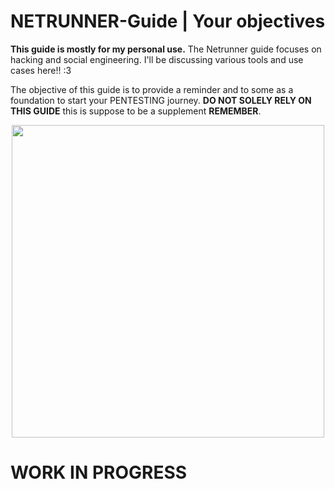 # NETRUNNER-Guide | Your objectives

**This guide is mostly for my personal use.** The Netrunner guide focuses on hacking and social engineering. I'll be discussing various tools and use cases here!! :3

The objective of this guide is to provide a reminder and to some as a foundation to start your PENTESTING journey. **DO NOT SOLELY RELY ON THIS GUIDE** this is suppose to be a supplement **REMEMBER**.


<div align="center">
    <img src="https://github.com/user-attachments/assets/12faa7fa-de41-4bfb-ac52-c6978bcec332" style="width: 100%; max-width: 500; max-height: 500;">

</div>


# **WORK IN PROGRESS** 
